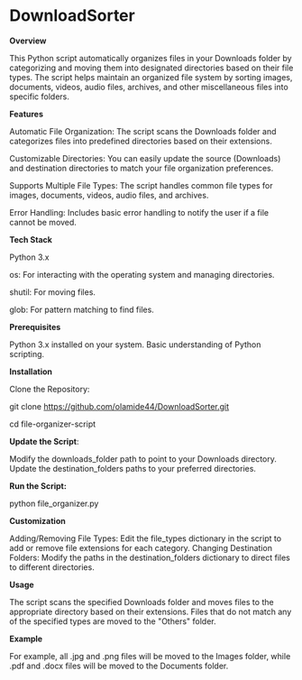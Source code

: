 # DownloadSorter
**Overview**

This Python script automatically organizes files in your Downloads folder by categorizing and moving them into designated directories based on their file types. The script helps maintain an organized file system by sorting images, documents, videos, audio files, archives, and other miscellaneous files into specific folders.

**Features**

Automatic File Organization: The script scans the Downloads folder and categorizes files into predefined directories based on their extensions.

Customizable Directories: You can easily update the source (Downloads) and destination directories to match your file organization preferences.

Supports Multiple File Types: The script handles common file types for images, documents, videos, audio files, and archives.

Error Handling: Includes basic error handling to notify the user if a file cannot be moved.



**Tech Stack**


Python 3.x

os: For interacting with the operating system and managing directories.

shutil: For moving files.

glob: For pattern matching to find files.


**Prerequisites**

Python 3.x installed on your system.
Basic understanding of Python scripting.


**Installation**

Clone the Repository:

git clone https://github.com/olamide44/DownloadSorter.git

cd file-organizer-script


**Update the Script**:


Modify the downloads_folder path to point to your Downloads directory.
Update the destination_folders paths to your preferred directories.


**Run the Script:**

python file_organizer.py


**Customization**

Adding/Removing File Types: Edit the file_types dictionary in the script to add or remove file extensions for each category.
Changing Destination Folders: Modify the paths in the destination_folders dictionary to direct files to different directories.


**Usage**

The script scans the specified Downloads folder and moves files to the appropriate directory based on their extensions. Files that do not match any of the specified types are moved to the "Others" folder.


**Example**

For example, all .jpg and .png files will be moved to the Images folder, while .pdf and .docx files will be moved to the Documents folder.

